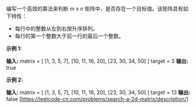 编写一个高效的算法来判断 _m_ x _n_ 矩阵中，是否存在一个目标值。该矩阵具有如下特性：

*   每行中的整数从左到右按升序排列。
*   每行的第一个整数大于前一行的最后一个整数。

**示例 1:**

**输入:**
matrix = \[
  \[1,   3,  5,  7\],
  \[10, 11, 16, 20\],
  \[23, 30, 34, 50\]
\]
target = 3
**输出:** true

**示例 2:**

**输入:**
matrix = \[
  \[1,   3,  5,  7\],
  \[10, 11, 16, 20\],
  \[23, 30, 34, 50\]
\]
target = 13
**输出:** false 
[https://leetcode-cn.com/problems/search-a-2d-matrix/description/]

